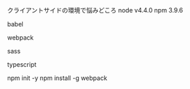 クライアントサイドの環境で悩みどころ
node v4.4.0
npm 3.9.6

babel

webpack

sass

typescript



npm init -y
npm install -g webpack
